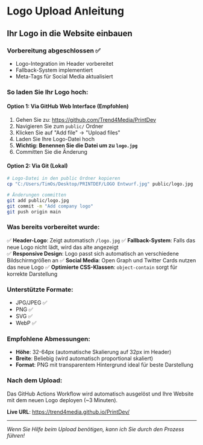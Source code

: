 # Logo Upload Anleitung

## Ihr Logo in die Website einbauen

### Vorbereitung abgeschlossen ✅
- Logo-Integration im Header vorbereitet
- Fallback-System implementiert 
- Meta-Tags für Social Media aktualisiert

### So laden Sie Ihr Logo hoch:

#### Option 1: Via GitHub Web Interface (Empfohlen)
1. Gehen Sie zu: https://github.com/Trend4Media/PrintDev
2. Navigieren Sie zum `public/` Ordner
3. Klicken Sie auf "Add file" → "Upload files" 
4. Laden Sie Ihre Logo-Datei hoch
5. **Wichtig: Benennen Sie die Datei um zu `logo.jpg`**
6. Committen Sie die Änderung

#### Option 2: Via Git (Lokal)
```bash
# Logo-Datei in den public Ordner kopieren
cp "C:/Users/TimOs/Desktop/PRINTDEF/LOGO Entwurf.jpg" public/logo.jpg

# Änderungen committen
git add public/logo.jpg
git commit -m "Add company logo"
git push origin main
```

### Was bereits vorbereitet wurde:

✅ **Header-Logo**: Zeigt automatisch `/logo.jpg`
✅ **Fallback-System**: Falls das neue Logo nicht lädt, wird das alte angezeigt  
✅ **Responsive Design**: Logo passt sich automatisch an verschiedene Bildschirmgrößen an
✅ **Social Media**: Open Graph und Twitter Cards nutzen das neue Logo
✅ **Optimierte CSS-Klassen**: `object-contain` sorgt für korrekte Darstellung

### Unterstützte Formate:
- JPG/JPEG ✅
- PNG ✅  
- SVG ✅
- WebP ✅

### Empfohlene Abmessungen:
- **Höhe**: 32-64px (automatische Skalierung auf 32px im Header)
- **Breite**: Beliebig (wird automatisch proportional skaliert)
- **Format**: PNG mit transparentem Hintergrund ideal für beste Darstellung

### Nach dem Upload:
Das GitHub Actions Workflow wird automatisch ausgelöst und Ihre Website mit dem neuen Logo deployen (~3 Minuten).

**Live URL**: https://trend4media.github.io/PrintDev/

---

*Wenn Sie Hilfe beim Upload benötigen, kann ich Sie durch den Prozess führen!*